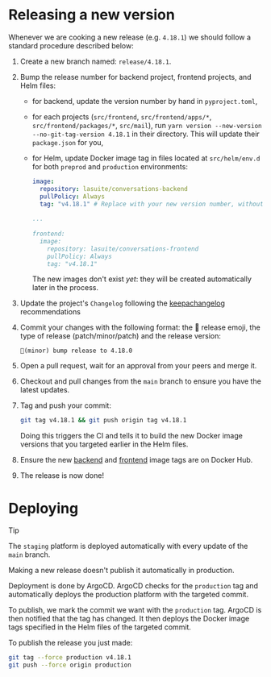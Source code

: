 # Releasing a new version

Whenever we are cooking a new release (e.g. `4.18.1`) we should follow a standard procedure described below:

1.  Create a new branch named: `release/4.18.1`.
   2.  Bump the release number for backend project, frontend projects, and Helm files:

       - for backend, update the version number by hand in `pyproject.toml`,
       - for each projects (`src/frontend`, `src/frontend/apps/*`, `src/frontend/packages/*`, `src/mail`), run `yarn version --new-version --no-git-tag-version 4.18.1` in their directory. This will update their `package.json` for you,
       - for Helm, update Docker image tag in files located at `src/helm/env.d` for both `preprod` and `production` environments:

         ```yaml
         image:
           repository: lasuite/conversations-backend
           pullPolicy: Always
           tag: "v4.18.1" # Replace with your new version number, without forgetting the "v" prefix
      
         ...
      
         frontend:
           image:
             repository: lasuite/conversations-frontend
             pullPolicy: Always
             tag: "v4.18.1"
         ```

         The new images don't exist _yet_: they will be created automatically later in the process.

3.  Update the project's `Changelog` following the [keepachangelog](https://keepachangelog.com/en/0.3.0/) recommendations

4.  Commit your changes with the following format: the 🔖 release emoji, the type of release (patch/minor/patch) and the release version:

    ```text
    🔖(minor) bump release to 4.18.0
    ```

5.  Open a pull request, wait for an approval from your peers and merge it.
6.  Checkout and pull changes from the `main` branch to ensure you have the latest updates.
7.  Tag and push your commit:

    ```bash
    git tag v4.18.1 && git push origin tag v4.18.1
    ```

    Doing this triggers the CI and tells it to build the new Docker image versions that you targeted earlier in the Helm files.

8.  Ensure the new [backend](https://hub.docker.com/r/lasuite/conversations-frontend/tags) and [frontend](https://hub.docker.com/r/lasuite/conversations-frontend/tags) image tags are on Docker Hub.
9.  The release is now done!

# Deploying

> [!TIP]
> The `staging` platform is deployed automatically with every update of the `main` branch.

Making a new release doesn't publish it automatically in production.

Deployment is done by ArgoCD. ArgoCD checks for the `production` tag and automatically deploys the production platform with the targeted commit.

To publish, we mark the commit we want with the `production` tag. ArgoCD is then notified that the tag has changed. It then deploys the Docker image tags specified in the Helm files of the targeted commit.

To publish the release you just made:

```bash
git tag --force production v4.18.1
git push --force origin production
```